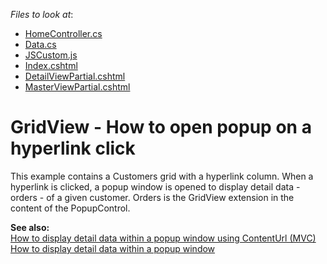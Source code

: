 <!-- default file list -->
*Files to look at*:

* [HomeController.cs](./CS/DisplayDetailInPopupWindow/Controllers/HomeController.cs)
* [Data.cs](./CS/DisplayDetailInPopupWindow/Models/Data.cs)
* [JSCustom.js](./CS/DisplayDetailInPopupWindow/Scripts/JSCustom.js)
* [Index.cshtml](./CS/DisplayDetailInPopupWindow/Views/Home/Index.cshtml)
* [DetailViewPartial.cshtml](./CS/DisplayDetailInPopupWindow/Views/Shared/DetailViewPartial.cshtml)
* [MasterViewPartial.cshtml](./CS/DisplayDetailInPopupWindow/Views/Shared/MasterViewPartial.cshtml)
<!-- default file list end -->
# GridView - How to open popup on a hyperlink click


<p>This example contains a Customers grid with a hyperlink column. When a hyperlink is clicked, a popup window is opened to display detail data - orders - of a given customer. Orders is the GridView extension in the content of the PopupControl.</p><p><strong>See also:</strong><br />
<a href="https://www.devexpress.com/Support/Center/p/E20051">How to display detail data within a popup window using ContentUrl (MVC)</a><br />
<a href="https://www.devexpress.com/Support/Center/p/E2193">How to display detail data within a popup window</a><br />
</p>

<br/>


